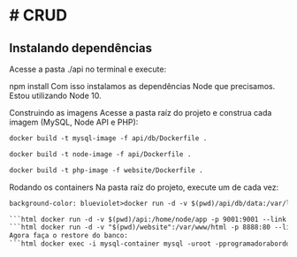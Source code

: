 <h1> # CRUD </h1>

<h2>Instalando dependências</h2>
Acesse a pasta ./api no terminal e execute:

npm install
Com isso instalamos as dependências Node que precisamos. Estou utilizando Node 10.

Construindo as imagens
Acesse a pasta raíz do projeto e construa cada imagem (MySQL, Node API e PHP):

```html
docker build -t mysql-image -f api/db/Dockerfile .
```
```html 
docker build -t node-image -f api/Dockerfile .
```
```html 
docker build -t php-image -f website/Dockerfile .
```
Rodando os containers
Na pasta raíz do projeto, execute um de cada vez:

```html 
background-color: blueviolet>docker run -d -v $(pwd)/api/db/data:/var/lib/mysql --rm --name mysql-container mysql-image ```

```html docker run -d -v $(pwd)/api:/home/node/app -p 9001:9001 --link mysql-container --rm --name node-container node-image ```
```html docker run -d -v "$(pwd)/website":/var/www/html -p 8888:80 --link node-container --rm --name php-container php-image ```
Agora faça o restore do banco:
```html docker exec -i mysql-container mysql -uroot -pprogramadorabordo < api/db/script.sql ```
